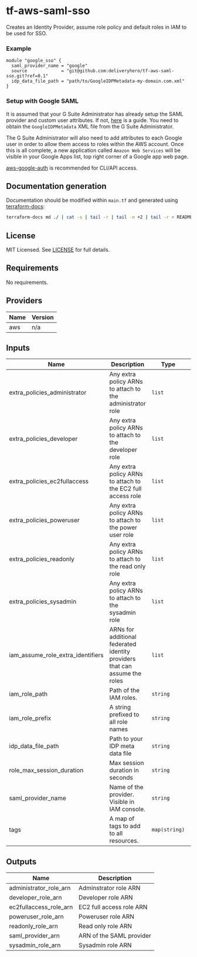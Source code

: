 # tf-aws-saml-sso

Creates an Identity Provider, assume role policy and default roles in IAM to be used for SSO.

### Example

```hcl
module "google_sso" {
  saml_provider_name = "google"
  source             = "git@github.com:deliveryhero/tf-aws-saml-sso.git?ref=0.1"
  idp_data_file_path = "path/to/GoogleIDPMetadata-my-domain.com.xml"
}
```

### Setup with Google SAML

It is assumed that your G Suite Administrator has already setup the SAML provider and custom user attributes. If not, [here](https://medium.com/proud2becloud/single-sign-on-with-g-suite-on-the-amazon-web-services-console-d506fda88c90) is a guide. You need to obtain the `GoogleIDPMetadata` XML file from the G Suite Administrator.

The G Suite Administrator will also need to add attributes to each Google user in order to allow them access to roles within the AWS account. Once this is all complete, a new application called `Amazon Web Services` will be visible in your Google Apps list, top right corner of a Google app web page.

[aws-google-auth](https://github.com/cevoaustralia/aws-google-auth) is recommended for CLI/API access.

## Documentation generation

Documentation should be modified within `main.tf` and generated using [terraform-docs](https://github.com/segmentio/terraform-docs):

```bash
terraform-docs md ./ | cat -s | tail -r | tail -n +2 | tail -r > README.md
```

## License

MIT Licensed. See [LICENSE](https://github.com/deliveryhero/tf-ssh-bastion/tree/master/LICENSE) for full details.

## Requirements

No requirements.

## Providers

| Name | Version |
|------|---------|
| aws | n/a |

## Inputs

| Name | Description | Type | Default | Required |
|------|-------------|------|---------|:--------:|
| extra\_policies\_administrator | Any extra policy ARNs to attach to the administrator role | `list` | `[]` | no |
| extra\_policies\_developer | Any extra policy ARNs to attach to the developer role | `list` | `[]` | no |
| extra\_policies\_ec2fullaccess | Any extra policy ARNs to attach to the EC2 full access role | `list` | `[]` | no |
| extra\_policies\_poweruser | Any extra policy ARNs to attach to the power user role | `list` | `[]` | no |
| extra\_policies\_readonly | Any extra policy ARNs to attach to the read only role | `list` | `[]` | no |
| extra\_policies\_sysadmin | Any extra policy ARNs to attach to the sysadmin role | `list` | `[]` | no |
| iam\_assume\_role\_extra\_identifiers | ARNs for additional federated identity providers that can assume the roles | `list` | `[]` | no |
| iam\_role\_path | Path of the IAM roles. | `string` | `"/sso/"` | no |
| iam\_role\_prefix | A string prefixed to all role names | `string` | `"sso-"` | no |
| idp\_data\_file\_path | Path to your IDP meta data file | `string` | n/a | yes |
| role\_max\_session\_duration | Max session duration in seconds | `string` | `"43200"` | no |
| saml\_provider\_name | Name of the provider. Visible in IAM console. | `string` | n/a | yes |
| tags | A map of tags to add to all resources. | `map(string)` | `{}` | no |

## Outputs

| Name | Description |
|------|-------------|
| administrator\_role\_arn | Adminstrator role ARN |
| developer\_role\_arn | Developer role ARN |
| ec2fullaccess\_role\_arn | EC2 full access role ARN |
| poweruser\_role\_arn | Poweruser role ARN |
| readonly\_role\_arn | Read only role ARN |
| saml\_provider\_arn | ARN of the SAML provider |
| sysadmin\_role\_arn | Sysadmin role ARN |
